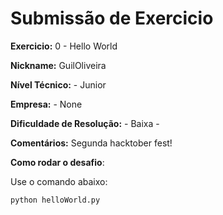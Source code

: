 # Submissão de Exercicio

**Exercicio:** 0 - Hello World

**Nickname:** GuilOliveira

**Nível Técnico:** - Junior

**Empresa:** - None

**Dificuldade de Resolução:** - Baixa -

**Comentários:** Segunda hacktober fest!

**Como rodar o desafio**: 

Use o comando abaixo: 
```bash
python helloWorld.py
```